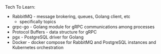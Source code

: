 Tech To Learn:
- RabbitMQ - message brokering, queues, Golang client, etc
    - specifically topics
- grpc-go - Golang module for gRPC communications among processes
- Protocol Buffers - data structure for gRPC
- pgx - PostgreSQL driver for Golang
- Docker - docker compose for RabbitMQ and PostgreSQL instances and Kubernetes orchestration


